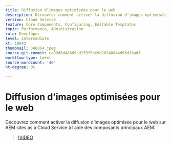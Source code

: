 ```yaml
---
title: Diffusion d’images optimisées pour le web
description: Découvrez comment activer la diffusion d’images optimisée pour le web sur AEM sites as a Cloud Service à l’aide des composants principaux AEM.
version: Cloud Service
feature: Core Components, Configuring, Editable Templates
topic: Performance, Administration
role: Developer
level: Intermediate
kt: 10843
thumbnail: 346064.jpeg
source-git-commit: ce9966d48689cd153f5de9d20240644d96d10adf
workflow-type: tm+mt
source-wordcount: '46'
ht-degree: 0%

---
```



# Diffusion d’images optimisées pour le web

Découvrez comment activer la diffusion d’images optimisée pour le web sur AEM sites as a Cloud Service à l’aide des composants principaux AEM.

>[!VIDEO](https://video.tv.adobe.com/v/346064/?quality=12&learn=on)
